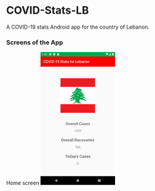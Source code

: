 # COVID-Stats-LB
A COVID-19 stats Android app for the country of Lebanon.
### Screens of the App
Home screen
<img alt="screenshot of home screen" src="screenshots/Home.png" width="200">

